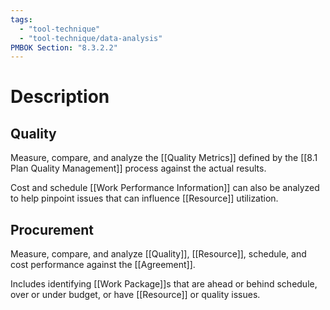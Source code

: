 ```yaml
---
tags:
  - "tool-technique"
  - "tool-technique/data-analysis"
PMBOK Section: "8.3.2.2"
---
```

# Description
## Quality
Measure, compare, and analyze the [[Quality Metrics]] defined by the [[8.1 Plan Quality Management]] process against the actual results.

Cost and schedule [[Work Performance Information]] can also be analyzed to help pinpoint issues that can influence [[Resource]] utilization.
## Procurement
Measure, compare, and analyze [[Quality]], [[Resource]], schedule, and cost performance against the [[Agreement]].

Includes identifying [[Work Package]]s that are ahead or behind schedule, over or under budget, or have [[Resource]] or quality issues.